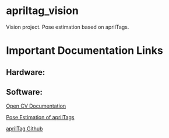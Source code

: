 # apriltag_vision
Vision project. Pose estimation based on aprilTags.

# Important Documentation Links
## Hardware:

## Software: 
[Open CV Documentation](https://docs.opencv.org/4.x/index.html)

[Pose Estimation of aprilTags](https://docs.wpilib.org/en/stable/_downloads/3e68486d3b2afa7aaebd66ec49d0fb03/mmsp2014_spe.pdf)

[aprilTag Github](https://github.com/AprilRobotics/apriltag?tab=readme-ov-file#papers)



